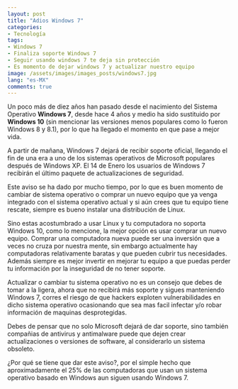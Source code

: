 ```yaml
---
layout: post
title: "Adios Windows 7"
categories:
- Tecnología
tags: 
- Windows 7
- Finaliza soporte Windows 7
- Seguir usando windows 7 te deja sin protección
- Es momento de dejar windows 7 y actualizar nuestro equipo
image: /assets/images/images_posts/windows7.jpg
lang: "es-MX"
comments: true
---
```


Un poco más de diez años han pasado desde el nacimiento del Sistema Operativo **Windows 7**, desde hace 4 años y medio ha sido sustituido por **Windows 10** (sin mencionar las versiones menos populares como lo fueron Windows 8 y 8.1), por lo que ha llegado el momento en que pase a mejor vida.

A partir de mañana, Windows 7 dejará de recibir soporte oficial, llegando el fin de una era a uno de los sistemas operativos de Microsoft populares después de Windows XP. El 14 de Enero los usuarios de Windows 7 recibirán el último paquete de actualizaciones de seguridad.

Este aviso se ha dado por mucho tiempo, por lo que es buen momento de cambiar de sistema operativo o comprar un nuevo equipo que ya venga integrado con el sistema operativo actual y si aún crees que tu equipo tiene rescate, siempre es bueno instalar una distribución de Linux.

Sino estas acostumbrado a usar Linux y tu computadora no soporta Windows 10, como lo mencione, la mejor opción es usar comprar un nuevo equipo. Comprar una computadora nueva puede ser una inversión que a veces no cruza por nuestra mente, sin embargo actualmente hay computadoras relativamente baratas y que pueden cubrir tus necesidades. Además siempre es mejor invertir en mejorar tu equipo a que puedas perder tu información por la inseguridad de no tener soporte.

Actualizar o cambiar tu sistema operativo no es un consejo que debes de tomar a la ligera, ahora que no recibirá más soporte y sigues manteniendo Windows 7, corres el riesgo de que hackers exploten vulnerabilidades en dicho sistema operativo ocasionando que sea mas facil infectar y/o robar información de maquinas desprotegidas.

Debes de pensar que no solo Microsoft dejará de dar soporte, sino también compañias de antivirus y antimalware puede que dejen crear actualizaciones o versiones de software, al considerarlo un sistema obsoleto.

¿Por qué se tiene que dar este aviso?, por el simple hecho que aproximadamente el 25% de las computadoras que usan un sistema operativo basado en Windows aun siguen usando Windows 7.
